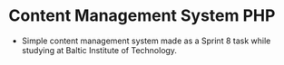 # Content Management System PHP

* Simple content management system made as a Sprint 8 task while studying at Baltic Institute of Technology.

